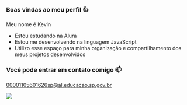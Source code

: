 ### Boas vindas ao meu perfil 👍

Meu nome é Kevin

- Estou estudando na Alura
- Estou me desenvolvendo na linguagem JavaScript
- Utilizo esse espaço para minha organização e compartilhamento dos meus projetos desenvolvidos

### Você pode entrar em contato comigo 📫

00001105601626sp@al.educacao.sp.gov.br

![](https://media1.tenor.com/m/6HdySNL-OGEAAAAC/peace-out-peace-sign.gif)
